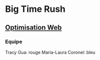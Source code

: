 # Big Time Rush
## [Optimisation Web](https://smnarnold.com/projets/megazord)
### Equipe
Tracy Gua: rouge
Maria-Laura Coronel: bleu
